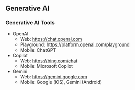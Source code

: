 ## Generative AI

### Generative AI Tools
- OpenAI
    - Web: https://chat.openai.com
    - Playground: https://platform.openai.com/playground
    - Mobile: ChatGPT
- Copilot
    - Web: https://bing.com/chat
    - Mobile: Microsoft Copilot
- Gemini
    - Web: https://gemini.google.com
    - Mobile: Google (iOS), Gemini (Android)



